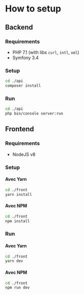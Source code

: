 How to setup
==========

## Backend

### Requirements

* PHP 7.1 (with libs `curl`, `intl`, `xml`)
* Symfony 3.4

### Setup

```sh
cd ./api
composer install
```

### Run

```sh
cd ./api
php bin/console server:run
```

## Frontend

### Requirements

* NodeJS v8

### Setup

#### Avec Yarn
```sh
cd ./front
yarn install
```

#### Avec NPM
```sh
cd ./front
npm install
```

### Run

#### Avec Yarn
```sh
cd ./front
yarn dev
```

#### Avec NPM
```sh
cd ./front
npm run dev
```